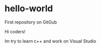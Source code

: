 # hello-world
First repository on GitGub

Hi coders!

Im try to learn c++ and work on Visual Studio
